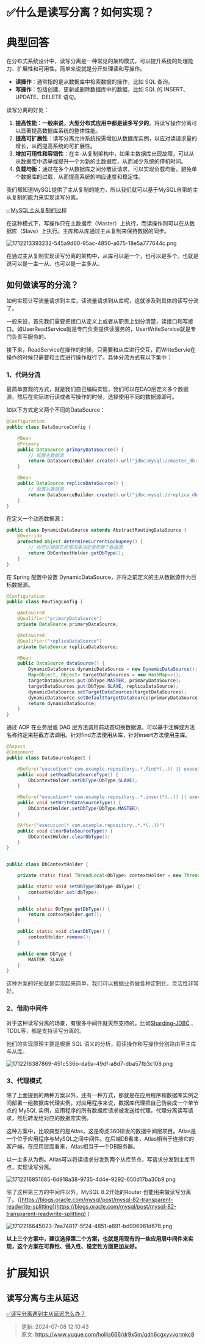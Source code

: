 # ✅什么是读写分离？如何实现？

# 典型回答


在分布式系统设计中，读写分离是一种常见的架构模式，可以提升系统的处理能力、扩展性和可用性。简单来说就是分开处理读和写操作。



+ **读操作**：通常指的是从数据库中检索数据的操作，比如 SQL 查询。
+ **写操作**：包括创建、更新或删除数据库中的数据，比如 SQL 的 INSERT、UPDATE、DELETE 语句。

<font style="color:rgb(13, 13, 13);"></font>

读写分离的好处：

1. **提高性能**：**一般来说，大型分布式应用中都是读多写少的**。将读写操作分离可以显著提高数据库系统的整体性能。
2. **提高可扩展性**：读写分离允许系统按需增加从数据库实例，以应对读请求量的增长，从而提高系统的可扩展性。
3. **增加可用性和容错性**：在主-从复制架构中，如果主数据库出现故障，可以从从数据库中选举或提升一个为新的主数据库，从而减少系统的停机时间。
4. **负载均衡**：通过在多个从数据库之间分散读请求，可以实现负载均衡，避免单个数据库的过载，从而提高系统的响应速度和稳定性。

<font style="color:rgb(13, 13, 13);"></font>

我们都知道MySQL提供了主从复制的能力，所以我们就可以基于MySQL自带的主从复制的能力来实现读写分离。



[✅MySQL主从复制的过程](https://www.yuque.com/hollis666/dr9x5m/hoi4ql)



在这种模式下，写操作只在主数据库（Master）上执行，而读操作则可以在从数据库（Slave）上执行。主库和从库通过主从复制来保持数据的同步。



![1712213393232-545a9d60-95ac-4850-a675-18e5a777644c.png](./img/wr-Q3tzhu2XISYgE/1712213393232-545a9d60-95ac-4850-a675-18e5a777644c-052448.png)



在通过主从复制实现读写分离的架构中，从库可以是一个，也可以是多个。也就是说可以是一主一从、也可以是一主多从。



## 如何做读写的分流？


如何实现让写流量请求到主库，读流量请求到从库呢，这就涉及到具体的读写分流了。



一般来说，首先我们需要把接口从定义上或者从职责上划分清楚，读接口和写接口。如UserReadService就是专门负责提供读服务的，UserWriteService就是专门负责写服务的。



接下来，ReadService在操作的时候，只需要和从库进行交互，而WriteServie在操作的时候只需要和主库进行操作就行了。具体分流方式有以下集中：



### 1、代码分流


最简单直观的方式，就是我们自己编码实现，我们可以在DAO层定义多个数据源，然后在实际进行读或者写操作的时候，选择使用不同的数据源即可。



如以下方式定义两个不同的DataSource：



```java
@Configuration
public class DataSourceConfig {

    @Bean
    @Primary
    public DataSource primaryDataSource() {
        // 配置主数据源
        return DataSourceBuilder.create().url("jdbc:mysql://master_db:3306/mydb").username("user").password("pass").build();
    }

    @Bean
    public DataSource replicaDataSource() {
        // 配置从数据源
        return DataSourceBuilder.create().url("jdbc:mysql://replica_db:3306/mydb").username("user").password("pass").build();
    }
}
```



在定义一个动态数据源：



```java
public class DynamicDataSource extends AbstractRoutingDataSource {
    @Override
    protected Object determineCurrentLookupKey() {
        // 你可以根据实际情况来决定使用哪个数据源
        return DbContextHolder.getDbType();
    }
}
```



在 Spring 配置中设置 DynamicDataSource，并将之前定义的主从数据源作为目标数据源。



```java
@Configuration
public class RoutingConfig {

    @Autowired
    @Qualifier("primaryDataSource")
    private DataSource primaryDataSource;

    @Autowired
    @Qualifier("replicaDataSource")
    private DataSource replicaDataSource;

    @Bean
    public DataSource dataSource() {
        DynamicDataSource dynamicDataSource = new DynamicDataSource();
        Map<Object, Object> targetDataSources = new HashMap<>();
        targetDataSources.put(DbType.MASTER, primaryDataSource);
        targetDataSources.put(DbType.SLAVE, replicaDataSource);
        dynamicDataSource.setTargetDataSources(targetDataSources);
        dynamicDataSource.setDefaultTargetDataSource(primaryDataSource); // 默认使用主数据源
        return dynamicDataSource;
    }
}
```



<font style="color:rgb(13, 13, 13);">通过 AOP 在业务层或 DAO 层方法调用前动态切换数据源。可以基于注解或方法名称约定来拦截方法调用。针对find方法使用从库，针对insert方法使用主库。</font>

<font style="color:rgb(13, 13, 13);"></font>

```java
@Aspect
@Component
public class DataSourceAspect {

    @Before("execution(* com.example.repository..*.find*(..)) || execution(* com.example.repository..*.get*(..))")
    public void setReadDataSourceType() {
        DbContextHolder.setDbType(DbType.SLAVE);
    }

    @Before("execution(* com.example.repository..*.insert*(..)) || execution(* com.example.repository..*.update*(..))")
    public void setWriteDataSourceType() {
        DbContextHolder.setDbType(DbType.MASTER);
    }

    @After("execution(* com.example.repository..*.*(..))")
    public void clearDataSourceType() {
        DbContextHolder.clearDbType();
    }
}


public class DbContextHolder {

    private static final ThreadLocal<DbType> contextHolder = new ThreadLocal<>();

    public static void setDbType(DbType dbType) {
        contextHolder.set(dbType);
    }

    public static DbType getDbType() {
        return contextHolder.get();
    }

    public static void clearDbType() {
        contextHolder.remove();
    }

    public enum DbType {
        MASTER, SLAVE
    }
}

```





<font style="color:rgb(51, 51, 51);">这种方案的好处就是实现起来简单，我们可以根据业务做各种定制化，灵活性非常好。</font>

<font style="color:rgb(51, 51, 51);"></font>

### <font style="color:rgb(51, 51, 51);">2、借助中间件</font>


对于这种读写分离的场景，有很多中间件就天然支持的。比如[Sharding-JDBC](https://shardingsphere.apache.org/document/legacy/3.x/document/cn/manual/sharding-jdbc/usage/read-write-splitting/)<font style="color:rgb(51, 51, 51);"> 、TDDL等，都是支持读写分离的。</font>

<font style="color:rgb(51, 51, 51);"></font>

<font style="color:rgb(50, 50, 50);">他们的实现原理主要是根据 SQL 语义的分析，将读操作和写操作分别路由至主库与从库。</font>

<font style="color:rgb(50, 50, 50);"></font>

![1712216387869-451c536b-da9a-49df-a8d7-dba57fb3c108.png](./img/wr-Q3tzhu2XISYgE/1712216387869-451c536b-da9a-49df-a8d7-dba57fb3c108-460978.png)





### 3、代理模式


除了上面提到的两种方案以外，还有一种方式，那就是在应用程序和数据库实例之间部署一组数据库代理实例，对应用程序来说，数据库代理把自己伪装成一个单节点的 MySQL 实例，应用程序的所有数据库请求被发送给代理，代理分离读写请求，然后转发给对应的数据库实例。



这种方案中，比较典型的是Atlas，这是奇虎360研发的数据中间层项目。Atlas是一个位于应用程序与MySQL之间中间件。在后端DB看来，Atlas相当于连接它的客户端，在应用层面看来，Atlas相当于一个DB服务器。



以一主多从为例。Atlas可以将读请求分发到两个从库节点，写请求分发到主库节点，实现读写分离。

  
![1712216851685-6d918a38-9735-4d4e-9292-650d17ba30b9.png](./img/wr-Q3tzhu2XISYgE/1712216851685-6d918a38-9735-4d4e-9292-650d17ba30b9-725968.png)



<font style="color:rgb(51, 51, 51);">除了这种第三方的中间件以外，MySQL 8.2开始</font>的Router 也能用来做读写分离了。（[https://blogs.oracle.com/mysql/post/mysql-82-transparent-readwrite-splitting](https://blogs.oracle.com/mysql/post/mysql-82-transparent-readwrite-splitting) ）



![1712216645023-7aa74817-5f24-4851-a891-bd996981d678.png](./img/wr-Q3tzhu2XISYgE/1712216645023-7aa74817-5f24-4851-a891-bd996981d678-031384.png)





**以上三个方案中，建议选择第二个方案，也就是用现有的一些应用层中间件来实现，这个方案在可靠性、侵入性、稳定性方面更加友好。**



# 扩展知识
## 读写分离与主从延迟


[✅读写分离遇到主从延迟怎么办？](https://www.yuque.com/hollis666/dr9x5m/hhebmhl7td6da957)





> 更新: 2024-07-08 12:10:43  
> 原文: <https://www.yuque.com/hollis666/dr9x5m/qdh6cgxyvvqrmkc8>